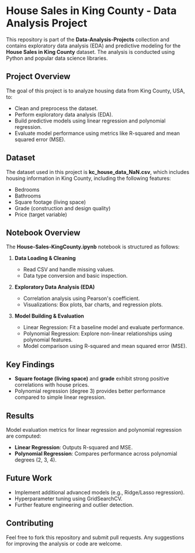 # House Sales in King County - Data Analysis Project

This repository is part of the **Data-Analysis-Projects** collection and contains exploratory data analysis (EDA) and predictive modeling for the **House Sales in King County** dataset. The analysis is conducted using Python and popular data science libraries.

## Project Overview

The goal of this project is to analyze housing data from King County, USA, to:
- Clean and preprocess the dataset.
- Perform exploratory data analysis (EDA).
- Build predictive models using linear regression and polynomial regression.
- Evaluate model performance using metrics like R-squared and mean squared error (MSE).

## Dataset

The dataset used in this project is **kc_house_data_NaN.csv**, which includes housing information in King County, including the following features:
- Bedrooms
- Bathrooms
- Square footage (living space)
- Grade (construction and design quality)
- Price (target variable)

## Notebook Overview

The **House-Sales-KingCounty.ipynb** notebook is structured as follows:

1. **Data Loading & Cleaning**
   - Read CSV and handle missing values.
   - Data type conversion and basic inspection.

2. **Exploratory Data Analysis (EDA)**
   - Correlation analysis using Pearson's coefficient.
   - Visualizations: Box plots, bar charts, and regression plots.

3. **Model Building & Evaluation**
   - Linear Regression: Fit a baseline model and evaluate performance.
   - Polynomial Regression: Explore non-linear relationships using polynomial features.
   - Model comparison using R-squared and mean squared error (MSE).

## Key Findings

- **Square footage (living space)** and **grade** exhibit strong positive correlations with house prices.
- Polynomial regression (degree 3) provides better performance compared to simple linear regression.


## Results

Model evaluation metrics for linear regression and polynomial regression are computed:

- **Linear Regression**: Outputs R-squared and MSE.
- **Polynomial Regression**: Compares performance across polynomial degrees (2, 3, 4).

## Future Work

- Implement additional advanced models (e.g., Ridge/Lasso regression).
- Hyperparameter tuning using GridSearchCV.
- Further feature engineering and outlier detection.

## Contributing

Feel free to fork this repository and submit pull requests. Any suggestions for improving the analysis or code are welcome.

